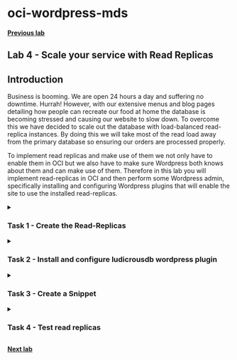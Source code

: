 # oci-wordpress-mds

**[Previous lab](./mds_enable_ha.md)**

## Lab 4 - Scale your service with Read Replicas

## Introduction
Business is booming. We are open 24 hours a day and suffering no downtime. Hurrah! However, with our extensive menus and blog pages detailing how people can recreate our food at home the database is becoming stressed and causing our website to slow down. To overcome this we have decided to scale out the database with load-balanced read-replica instances. By doing this we will take most of the read load away from the primary database so ensuring our orders are processed properly. 

To implement read replicas and make use of them we not only have to enable them in OCI but we also have to make sure Wordpress both knows about them and can make use of them. Therefore in this lab you will implement read-replicas in OCI and then perform some Wordpress admin, specifically installing and configuring Wordpress plugins that will enable the site to use the installed read-replicas. 

<details>
<summary><h3>Task 1 - Create the Read-Replicas</h3></summary>

1. Connect to OCI Dashboard

2. Navigate to MySQL HeatWave database instances page 

    ![OCI Burger menu for MySQL HeatWave Database instances](../images/./OCI-burger_menu-databases-db_system.png)

3. Click on your HA instance's name to see the details.

    ![OCI MySQL HeatWave Database Service instances list](../images/./OCI-mds-instances-list.png)

3. Scroll down the page until you see the menu on the left-hand-side, then select "Read Replicas" and click on "Create read replica"

    ![OCI MySQL HeatWave Database Service instance read replicas](../images/./OCI-mds-read_replicas-empty.png)

4. Change the "Name" to "mysqlreadreplica1" and press "Create read replica"

    ![OCI MySQL HeatWave Database Service create read replica 1](../images/./OCI-mds-read_replicas-create1.png)

5. Without waiting for the first replica to complete, click on "Create replica" again in order to create a second replica. This time call the replica "mysqlreadreplica2" and then confirm.

    ![OCI MySQL HeatWave Database Service create read replica 2](../images/./OCI-mds-read_replicas-create2.png)

6. Replica creation takes some time, so please don't wait and continue with next task

    ![OCI MySQL HeatWave Database Service creating replicas](../images/./OCI-mds-read_replicas-creating_replicas.png)

</details>


<details>
<summary><h3>Task 2 - Install and configure ludicrousdb wordpress plugin</h3></summary>

1. Connect with ssh to your wordpress server, as you did in lab 1

2. Execute these commands to install the ludicrousdb plugin

    ``` shell
    cd /var/www/html/wp-content/plugins
    sudo wget https://github.com/stuttter/ludicrousdb/archive/refs/heads/master.zip
    sudo unzip master.zip
    sudo mv ludicrousdb-master ludicrousdb
    sudo rm master.zip
    sudo chown -R apache. ludicrousdb
    sudo cp ludicrousdb/ludicrousdb/drop-ins/db.php ../db.php
    sudo cp ludicrousdb/ludicrousdb/drop-ins/db-config.php ../../

    ```

4. Retrieve the MySQL load balancer Endpoint for read replicas.  
    Return to OCI Dashboard and go to MySQL HeatWave database instances

    ![OCI Burger menu for MySQL HeatWave Database instances](../images/./OCI-burger_menu-databases-db_system.png)

5. Click on your HA instance's name "MySQLInstance" to see the details.

    ![OCI MySQL HeatWave Database Service instances list](../images/./OCI-mds-instances-list.png)
6. Scroll down the page, and in the menu on the left of the page choose "Endpoints".   
    Here you will see the IP address of your instance for read write access **DB system primary** and for the read replicas load balancer **Read replica load balancer**. Write down these two IP addresses because they will be needed in the next steps

    ![OCI MySQL Database Service instance Endpoints](../images/./OCI-mds-read_replicas-endpoints.png)

7. We must now configure LudicrousDB to use the Read Replica Load Balancer. With an editor (like vim or nano) edit the db-config.php configuration file:

    ``` shell
    cd /var/www/html/
    sudo vim db-config.php 

    ```

8. Scroll down the file to the database configuration section **$wpdb->add_database( array(** see the example below

    ![Ludicrousdb database configuration file](../images/./ludicrousdb-db_configuration_empty.png)

9. Edit the lines shown below using the IP addresses retrieved in the earlier step  

    ![Ludicrousdb database configuration file](../images/./ludicrousdb-db_configuration_sample.png)

10. Save your changes and return to the Restaurant web page. Check that the web site is still working and there are no issues with the new plugin

</details>

<details>
<summary><h3>Task 3 - Create a Snippet</h3></summary>

In order to test our read-replicas we need to create a snippet
    
1. Login to Wordpress as the Wordpress admin (http://***public-ip-address***/wp-admin) and enter the requested credentials

    ![Wordpress login](../images/WP_wp_admin.png)

2. In the wordpress management page choose "Plugins" from the left-hand-side menu, then click the button "Add New"

    ![Wordpress plugins menu](../images/WP-plugins_menu.png)

3. In the text box next to to the "Keyword" drop down (top right side of the page) enter "snippets" and press return (see below). This will bring up some available plugins

    ![Wordpress snippets plugin search](../images/WP-plugins-snippets_search.png)

4. Select the "WPCode" plugin and click on "Install Now"

    ![Wordpress WPCode isntallation](../images/WP-plugins-snippets-wpcode-install.png)

5. From left-hand-side menu choose Installed plugins, then press "Activate"under "WPCode Lite"

    ![Wordpress WPCode plugin activation](../images/WP-plugins-snippets-wpcode-activate.png)

6. A new menu option called "Code Snippets" will now be visible in the left side menu.  
    Click on "Code Snippets"

    ![Wordpress WPCOde snippet menu](../images/WP-plugins-wpcode_menu.png)

7. Click on "+ Add Snippet" in the left-hand menu and then hover your mouse over "Add Your Custom Code (New Snippet)" option. This will cause a new button, "Use snippet" to be displayed. Click on it.

    ![Wordpress WPCode add new snippet](../images/WP-plugins-wpcode-add_new.png)

8. In the Edit Snippet page (see image below):
    1. Enter the title of your snippet, use: "read replicas check"
    2. Select "Code Type": PHP
    3. insert this code in "Code Preview"
        ``` php
        <?php
        global $wpdb;
        $result = $wpdb->get_results("select @@hostname as host");
        echo "<strong>host:</strong> " . $result[0]->host;
        ?>
        ```
    4. Scroll down to "insertion" and click "Run Everywhere" in "Location" to expand the section
    5. Select "Page-Specific"
    6. Click on "Insert Before Paragraph"

    ![Wordpress snippet settings](../images/WP-plugins-wpcode-snippet_conf1.png)

9. Scroll down to the Insertion section. Keep the defaults as they are: location should read "Insert before paragraph" and paragraph number should be "1" 
    1. Click Inactive switch to activate (the name won't change but the background of the switch should turn blue)
    
    2. Click on the button next to the "Inactive" switch. It will either have a "Save Snippet" label or an "Update" label. If you have not already saved the snippet then it will read "Save Snippet" label. However, if you have already saved the snippet it will read "Update" (as shown below). Either way click this button to save your work. 

    ![Wordpress snippet save](../images/WP-plugins-wpcode-snippet_conf2.png)

</details>

<details>
<summary><h3>Task 4 - Test read replicas</h3></summary>

1. We can now test our read replicas.  
    In the browser click on "My Restaurant" to return to the web site content

    ![Return to My Restaurant web site](../images/WP-visit_website.png)

2. Select "Sample page".  
    You will see a new line under the title and before the main body of text you will see a label that says "host:" with an alphanumeric value. This value is the database host id - it will belong to either the primary or one of the read-replicas.
 
    Refresh the page multiple times to see that the host changes periodically. By changing we can see that the requests are being load-balanced across the primary and its replicas.

    ![Sample page](../images/WP-sample_page.png)

</details>

**[Next lab](./mds_enable_pitr.md)**
